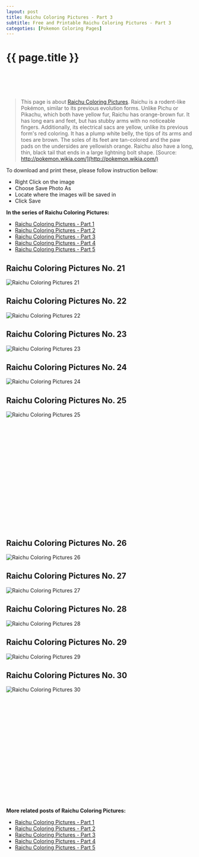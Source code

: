 ```yaml
---
layout: post
title: Raichu Coloring Pictures - Part 3
subtitle: Free and Printable Raichu Coloring Pictures - Part 3
categoties: [Pokemon Coloring Pages]
---
```

{{ page.title }}
================
<script async src="//pagead2.googlesyndication.com/pagead/js/adsbygoogle.js"></script><!-- UnderTitleAds --> <ins class="adsbygoogle" style="display:inline-block;width:468px;height:60px" data-ad-client="ca-pub-6753140515841889" data-ad-slot="4010138290"></ins><script> (adsbygoogle = window.adsbygoogle || []).push({}); </script>

> This page is about [Raichu Coloring Pictures](https://freecoloringpages.github.io/). Raichu is a rodent-like Pokémon, similar to its previous evolution forms. Unlike Pichu or Pikachu, which both have yellow fur, Raichu has orange-brown fur. It has long ears and feet, but has stubby arms with no noticeable fingers. Additionally, its electrical sacs are yellow, unlike its previous form's red coloring. It has a plump white belly, the tips of its arms and toes are brown. The soles of its feet are tan-colored and the paw pads on the undersides are yellowish orange. Raichu also have a long, thin, black tail that ends in a large lightning bolt shape. [Source: http://pokemon.wikia.com/](http://pokemon.wikia.com/)

To download and print these, please follow instruction bellow:
* Right Click on the image 
* Choose Save Photo As 
* Locate where the images will be saved in 
* Click Save

**In the series of Raichu Coloring Pictures:**

* [Raichu Coloring Pictures - Part 1](https://freecoloringpages.github.io/2017/12/11/Raichu-Coloring-Pictures-part-1.html)
* [Raichu Coloring Pictures - Part 2](https://freecoloringpages.github.io/2017/12/11/Raichu-Coloring-Pictures-part-2.html)
* [Raichu Coloring Pictures - Part 3](https://freecoloringpages.github.io/2017/12/11/Raichu-Coloring-Pictures-part-3.html)
* [Raichu Coloring Pictures - Part 4](https://freecoloringpages.github.io/2017/12/11/Raichu-Coloring-Pictures-part-4.html)
* [Raichu Coloring Pictures - Part 5](https://freecoloringpages.github.io/2017/12/11/Raichu-Coloring-Pictures-part-5.html)

## Raichu Coloring Pictures No. 21
![Raichu Coloring Pictures 21](https://freecoloringpages.github.io/img4/Raichu-Coloring-Pictures%20(21).jpg "Raichu Coloring Pictures 21")

## Raichu Coloring Pictures No. 22
![Raichu Coloring Pictures 22](https://freecoloringpages.github.io/img4/Raichu-Coloring-Pictures%20(22).jpg "Raichu Coloring Pictures 22")

## Raichu Coloring Pictures No. 23
![Raichu Coloring Pictures 23](https://freecoloringpages.github.io/img4/Raichu-Coloring-Pictures%20(23).jpg "Raichu Coloring Pictures 23")

## Raichu Coloring Pictures No. 24
![Raichu Coloring Pictures 24](https://freecoloringpages.github.io/img4/Raichu-Coloring-Pictures%20(24).jpg "Raichu Coloring Pictures 24")

## Raichu Coloring Pictures No. 25
![Raichu Coloring Pictures 25](https://freecoloringpages.github.io/img4/Raichu-Coloring-Pictures%20(25).jpg "Raichu Coloring Pictures 25")

<script async src="//pagead2.googlesyndication.com/pagead/js/adsbygoogle.js"></script><!-- Texxtonly --><ins class="adsbygoogle" style="display:inline-block;width:336px;height:280px" data-ad-client="ca-pub-6753140515841889" data-ad-slot="3207852233"></ins><script>(adsbygoogle = window.adsbygoogle || []).push({}); </script>

## Raichu Coloring Pictures No. 26
![Raichu Coloring Pictures 26](https://freecoloringpages.github.io/img4/Raichu-Coloring-Pictures%20(26).jpg "Raichu Coloring Pictures 26")

## Raichu Coloring Pictures No. 27
![Raichu Coloring Pictures 27](https://freecoloringpages.github.io/img4/Raichu-Coloring-Pictures%20(27).jpg "Raichu Coloring Pictures 27")

## Raichu Coloring Pictures No. 28
![Raichu Coloring Pictures 28](https://freecoloringpages.github.io/img4/Raichu-Coloring-Pictures%20(28).jpg "Raichu Coloring Pictures 28")

## Raichu Coloring Pictures No. 29
![Raichu Coloring Pictures 29](https://freecoloringpages.github.io/img4/Raichu-Coloring-Pictures%20(29).jpg "Raichu Coloring Pictures 29")

## Raichu Coloring Pictures No. 30
![Raichu Coloring Pictures 30](https://freecoloringpages.github.io/img4/Raichu-Coloring-Pictures%20(30).jpg "Raichu Coloring Pictures 30")

<script async src="//pagead2.googlesyndication.com/pagead/js/adsbygoogle.js"></script><!-- Texxtonly --><ins class="adsbygoogle" style="display:inline-block;width:336px;height:280px" data-ad-client="ca-pub-6753140515841889" data-ad-slot="3207852233"></ins><script>(adsbygoogle = window.adsbygoogle || []).push({}); </script>

**More related posts of Raichu Coloring Pictures:**

* [Raichu Coloring Pictures - Part 1](https://freecoloringpages.github.io/2017/12/11/Raichu-Coloring-Pictures-part-1.html)
* [Raichu Coloring Pictures - Part 2](https://freecoloringpages.github.io/2017/12/11/Raichu-Coloring-Pictures-part-2.html)
* [Raichu Coloring Pictures - Part 3](https://freecoloringpages.github.io/2017/12/11/Raichu-Coloring-Pictures-part-3.html)
* [Raichu Coloring Pictures - Part 4](https://freecoloringpages.github.io/2017/12/11/Raichu-Coloring-Pictures-part-4.html)
* [Raichu Coloring Pictures - Part 5](https://freecoloringpages.github.io/2017/12/11/Raichu-Coloring-Pictures-part-5.html)

